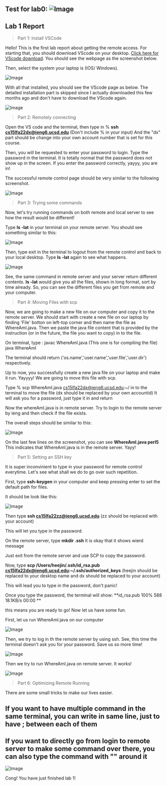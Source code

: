 Test for lab0:
![Image](screenshot.jpg)
----
## Lab 1 Report
> Part 1: Install VSCode

Hello! This is the first lab report about getting the remote access. For starting that, you should download VScode on your desktop. [Click here for VScode download](https://www.youtube.com). You should see the webpage as the screenshot below. 

Then, select the system your laptop is (IOS/ Windows).

![Image](step1.jpg)

With all that installed, you should see the VScode page as below. The detailed installation part is skipped since I actually downloaded this few months ago and don't have to download the VScode again.

![Image](step2.jpg)

> Part 2: Remotely connecting

Open the VS code and the terminal, then type in % **ssh cs15lfa22dx@ieng6.ucsd.edu** (Don't include % in your input) And the "dx" part should be change into your own account number that is set for this course.

Then, you will be requested to enter your password to login. Type the password in the terminal. It is totally normal that the password does not show up in the screen. If you enter the password correctly, yayyy, you are in!

The successful remote control page should be very similar to the following screenshot.

![Image](step3.jpg)

> Part 3: Trying some commands

Now, let's try running commands on both remote and local server to see how the result would be different!

Type **ls -lat** in your terminal on your remote server. You should see something similar to this:

![Image](step4.jpg)

Then, type exit in the terminal to logout from the remote control and back to your local desktop. Type **ls -lat** again to see what happens.

![Image](step5.jpg)

See, the same command in remote server and your server return different contents. **ls -lat** would give you all the files, shown in long format, sort by time already. So, you can see the different files you get from remote and your computer.

> Part 4: Moving Files with scp

Now, we are going to make a new file on our computer and copy it to the remote server. We should start with create a new file on our laptop by finding 'File' botton on left-top corner and then name the file as WhereAmI.java. Then we paste the java file content that is provided by the instruction (or in the future, the file you want to copy) in to the file.

On terminal, type :
javac WhereAmI.java (This one is for compiling the file)
java WhereAmI

The terminal should return ('os.name','user.name','user.file','user.dir') respectively.

Up to now, you successfully create a new java file on your laptop and make it run. Yayyyy! We are going to move this file with scp.

Type % scp WhereAmI.java cs15lfa22dx@ieng6.ucsd.edu:~/ in to the terminal to move the file (dx should be replaced by your own accountid)
It will ask you for a password, just type it in and return

Now the whereAmI.java is in remote server. Try to login to the remote server by ieng and then check if the file exists.

The overall steps should be similar to this:

![Image](step6.jpg)

On the last few lines on the screenshot, you can see **WhereAmI.java  perl5** This indicates that WhereAmI.java is in the remote server. Yayy!

> Part 5: Setting an SSH key

It is super inconvinient to type in your password for remote control everytime. Let's see what shall we do to go over such repetition.

First, type **ssh-keygen** in your computer and keep pressing enter to set the default path for files.

It should be look like this:

![Image](step7.jpg)

Then type **ssh cs15lfa22zz@ieng6.ucsd.edu** (zz should be replaced with your account)

This will let you type in the password.

On the remote server, type **mkdir .ssh** It is okay that it shows wierd message

Just exit from the remote server and use SCP to copy the password.

Now, type **scp /Users/heejin/.ssh/id_rsa.pub cs15lfa22dx@ieng6.ucsd.edu:~/.ssh/authorized_keys** (heejin should be replaced to your desktop name and dx should be replaced to your account)

This will lead you to type in the password, don't panic!

Once you type the password, the terminal will show:
**id_rsa.pub                                                                                                         100%  588    18.1KB/s   00:00 **

this means you are ready to go! Now let us have some fun.

First, let us run WhereAmI.java on our computer

![Image](step8.jpg)

Then, we try to log in th the remote server by using ssh. See, this time the terminal doesn't ask you for your password. Save us so more time!

![Image](step9.jpg)

Then we try to run WhereAmI.java on remote server. It works!

![Image](step10.jpg)

> Part 6: Optimizing Remote Running

There are some small tricks to make our lives easier. 

## If you want to have multiple command in the same terminal, you can write in same line, just to have ; between each of them

## If you want to directly go from login to remote server to make some command over there, you can also type the command with "" around it

![Image](step11.jpg)

Cong! You have just finished lab 1!
